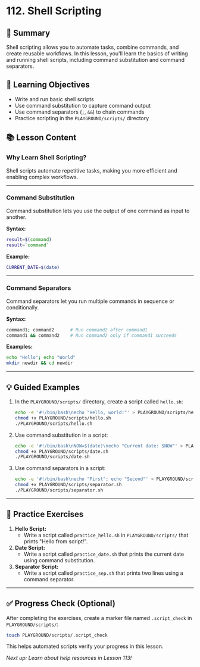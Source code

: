 # 112. Shell Scripting

## 📝 Summary

Shell scripting allows you to automate tasks, combine commands, and create reusable workflows. In this lesson, you'll learn the basics of writing and running shell scripts, including command substitution and command separators.

## 🎯 Learning Objectives

- Write and run basic shell scripts
- Use command substitution to capture command output
- Use command separators (`;`, `&&`) to chain commands
- Practice scripting in the `PLAYGROUND/scripts/` directory

## 📚 Lesson Content

### Why Learn Shell Scripting?

Shell scripts automate repetitive tasks, making you more efficient and enabling complex workflows.

---

### Command Substitution

Command substitution lets you use the output of one command as input to another.

**Syntax:**

```bash
result=$(command)
result=`command`
```

**Example:**

```bash
CURRENT_DATE=$(date)
```

---

### Command Separators

Command separators let you run multiple commands in sequence or conditionally.

**Syntax:**

```bash
command1; command2      # Run command2 after command1
command1 && command2    # Run command2 only if command1 succeeds
```

**Examples:**

```bash
echo "Hello"; echo "World"
mkdir newdir && cd newdir
```

---

## 💡 Guided Examples

1. In the `PLAYGROUND/scripts/` directory, create a script called `hello.sh`:
   ```bash
   echo -e '#!/bin/bash\necho "Hello, world!"' > PLAYGROUND/scripts/hello.sh
   chmod +x PLAYGROUND/scripts/hello.sh
   ./PLAYGROUND/scripts/hello.sh
   ```
2. Use command substitution in a script:
   ```bash
   echo -e '#!/bin/bash\nNOW=$(date)\necho "Current date: $NOW"' > PLAYGROUND/scripts/date.sh
   chmod +x PLAYGROUND/scripts/date.sh
   ./PLAYGROUND/scripts/date.sh
   ```
3. Use command separators in a script:
   ```bash
   echo -e '#!/bin/bash\necho "First"; echo "Second"' > PLAYGROUND/scripts/separator.sh
   chmod +x PLAYGROUND/scripts/separator.sh
   ./PLAYGROUND/scripts/separator.sh
   ```

---

## 🧪 Practice Exercises

1. **Hello Script:**
   - Write a script called `practice_hello.sh` in `PLAYGROUND/scripts/` that prints "Hello from script!".
2. **Date Script:**
   - Write a script called `practice_date.sh` that prints the current date using command substitution.
3. **Separator Script:**
   - Write a script called `practice_sep.sh` that prints two lines using a command separator.

---

## ✅ Progress Check (Optional)

After completing the exercises, create a marker file named `.script_check` in `PLAYGROUND/scripts/`:

```bash
touch PLAYGROUND/scripts/.script_check
```

This helps automated scripts verify your progress in this lesson.

_Next up: Learn about help resources in Lesson 113!_
